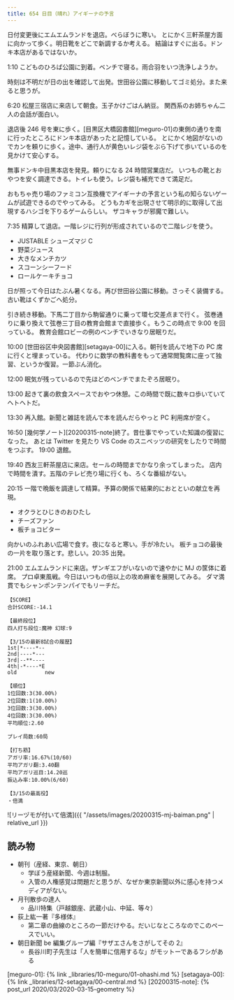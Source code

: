 ```yaml
---
title: 654 日目（晴れ）アイギーナの予言
---
```


日付変更後にエムエムランドを退店。べらぼうに寒い。
とにかく三軒茶屋方面に向かって歩く。明日靴をどこで新調するか考える。
結論はすぐに出る。ドンキ本店があるではないか。

1:10 こどものひろば公園に到着。ベンチで寝る。雨合羽をいつ洗浄しようか。

時刻は不明だが日の出を確認して出発。世田谷公園に移動してゴミ処分。また来ると思うが。

6:20 松屋三宿店に来店して朝食。玉子かけごはん納豆。
関西系のお姉ちゃん二人の会話が面白い。

退店後 246 号を東に歩く。[目黒区大橋図書館][meguro-01]の東側の通りを南に行ったところにドンキ本店があったと記憶している。
とにかく地図がないのでカンを頼りに歩く。途中、通行人が黄色いレジ袋をぶら下げて歩いているのを見かけて安心する。

無事ドンキ中目黒本店を発見。頼りになる 24 時間営業店だ。
いつもの靴とおやつを安く調達できる。トイレも使う。レジ袋も補充できて満足だ。

おもちゃ売り場のファミコン互換機でアイギーナの予言という私の知らないゲームが試遊できるのでやってみる。
どうもカギを出現させて明示的に取得して出現するハシゴを下りるゲームらしい。
ザコキャラが邪魔で難しい。

7:35 精算して退店。一階レジに行列が形成されているので二階レジを使う。

* JUSTABLE シューズマジ C
* 野菜ジュース
* 大きなメンチカツ
* スコーンシーフード
* ロールケーキチョコ

日が照って今日はたぶん暑くなる。再び世田谷公園に移動。さっそく装備する。古い靴はくずかごへ処分。

引き続き移動。下馬二丁目から駒留通りに乗って環七交差点まで行く。
弦巻通りに乗り換えて弦巻三丁目の教育会館まで直接歩く。もうこの時点で 9:00 を回っている。
教育会館ロビーの例のベンチでいきなり居眠りだ。

10:00 [世田谷区中央図書館][setagaya-00]に入る。朝刊を読んで地下の PC 席に行くと埋まっている。
代わりに数学の教科書をもって通常閲覧席に座って独習、というか復習。一節ぶん消化。

12:00 眠気が残っているので先ほどのベンチでまたぞろ居眠り。

13:00 起きて裏の飲食スペースでおやつ休憩。この時間で既に数キロ歩いていてヘトヘトだ。

13:30 再入館。新聞と雑誌を読んで本を読んだらやっと PC 利用席が空く。

16:50 [幾何学ノート][20200315-note]終了。昔仕事でやっていた知識の復習になった。
あとは Twitter を見たり VS Code のスニペッツの研究をしたりで時間をつぶす。
19:00 退館。

19:40 西友三軒茶屋店に来店。セールの時間までかなり余ってしまった。
店内で時間を潰す。五階のテレビ売り場に行くも、ろくな番組がない。

20:15 一階で晩飯を調達して精算。予算の関係で結果的におとといの献立を再現。

* オクラとひじきのおひたし
* チーズファン
* 板チョコビター

向かいのふれあい広場で食す。夜になると寒い。手が冷たい。
板チョコの最後の一片を取り落とす。悲しい。20:35 出発。

21:00 エムエムランドに来店。ザンギエフがいないので速やかに MJ の筐体に着席。
プロ卓東風戦。今日はいつもの倍以上の攻め麻雀を展開してみる。
ダマ満貫でもシャンポンテンパイでもリーチだ。

```text
【SCORE】
合計SCORE:-14.1

【最終段位】
四人打ち段位:魔神 幻球:9

【3/15の最新8試合の履歴】
1st|*----*--
2nd|----*---
3rd|--**----
4th|-*----*E
old         new

【順位】
1位回数:3(30.00%)
2位回数:1(10.00%)
3位回数:3(30.00%)
4位回数:3(30.00%)
平均順位:2.60

プレイ局数:60局

【打ち筋】
アガリ率:16.67%(10/60)
平均アガリ翻:3.40翻
平均アガリ巡目:14.20巡
振込み率:10.00%(6/60)

【3/15の最高役】
・倍満
```

![リーヅモが付いて倍満]({{ "/assets/images/20200315-mj-baiman.png" | relative_url }})

## 読み物

* 朝刊（産経、東京、朝日）
  * 学ぼう産経新聞、今週は制服。
  * 入管の人権感覚は問題だと思うが、なぜか東京新聞以外に感心を持つメディアがない。
* 月刊散歩の達人
  * 品川特集（戸越銀座、武蔵小山、中延、等々）
* 荻上紘一著『多様体』
  * 第二章の曲線のところの一節だけやる。だいじなところなのでこのペースでいい。
* 朝日新聞 be 編集グループ編『サザエさんをさがしてその 2』
  * 長谷川町子先生は「人を簡単に信用するな」がモットーであるフシがある

[meguro-01]: {% link _libraries/10-meguro/01-ohashi.md %}
[setagaya-00]: {% link _libraries/12-setagaya/00-central.md %}
[20200315-note]: {% post_url 2020/03/2020-03-15-geometry %}
